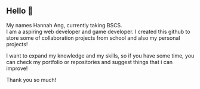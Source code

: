 ## Hello 👋

My names Hannah Ang, currently taking BSCS.  
I am a aspiring web developer and game developer.
I created this github to store some of collaboration projects from school and also my personal projects!

I want to expand my knowledge and my skills, so if you have some time, you can check my portfolio or repositories and suggest things that i can improve!

Thank you so much!
